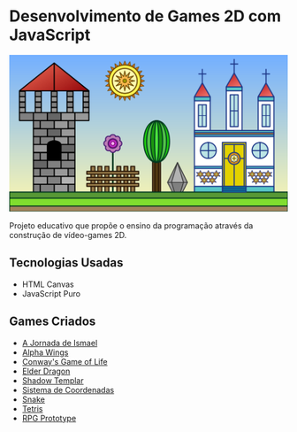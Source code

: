 # Desenvolvimento de Games 2D com JavaScript

![img](https://raw.githubusercontent.com/the-akira/JavaScriptGameDev/master/Avatar.png)

Projeto educativo que propõe o ensino da programação através da construção de vídeo-games 2D.

## Tecnologias Usadas

- HTML Canvas
- JavaScript Puro

## Games Criados

- [A Jornada de Ismael](https://github.com/the-akira/JavaScriptGameDev/tree/master/Games/A%20Jornada%20de%20Ismael)
- [Alpha Wings](https://github.com/the-akira/JavaScriptGameDev/tree/master/Games/Alpha%20Wings)
- [Conway's Game of Life](https://github.com/the-akira/JavaScriptGameDev/tree/master/Games/Game%20of%20Life)
- [Elder Dragon](https://github.com/the-akira/JavaScriptGameDev/tree/master/Games/Elder%20Dragon)
- [Shadow Templar](https://github.com/the-akira/JavaScriptGameDev/tree/master/Games/Shadow%20Templar)
- [Sistema de Coordenadas](https://github.com/the-akira/JavaScriptGameDev/tree/master/Games/Sistema%20de%20Coordenadas)
- [Snake](https://github.com/the-akira/JavaScriptGameDev/tree/master/Games/Snake)
- [Tetris](https://github.com/the-akira/JavaScriptGameDev/tree/master/Games/Tetris)
- [RPG Prototype](https://github.com/the-akira/JavaScriptGameDev/tree/master/Games/RPG%20Prototype)

